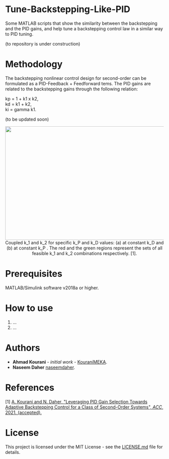 # Tune-Backstepping-Like-PID
Some MATLAB scripts that show the similarity between the backstepping and the PID gains, and help tune a backstepping control law in a similar way to PID tuning.

(to repository is under construction)

# Methodology
The backstepping nonlinear control design for second-order can be formulated as a PID-Feedback + Feedforward tems. The PID gains are related to the backstepping gains through the following relation:

kp = 1 + k1 x k2, <br />
kd = k1 + k2, <br />
ki = gamma k1. <br /> 

(to be updated soon)

<p align="center">
  <img src="https://github.com/KouraniMEKA/Tune-Backstepping-Like-PID/blob/main/figures/k12_from_kpd.JPG" width="640" height="360" >
  <br />
  Coupled k_1 and k_2 for specific k_P and k_D values: (a) at constant k_D and (b) at constant k_P . The red and the green regions represent the sets
of all feasible k_1 and k_2 combinations respectively. [1].
</p>


# Prerequisites
MATLAB/Simulink software v2018a or higher.

# How to use
1. ... <br />
2. ... <br />


# Authors
* **Ahmad Kourani** - *initial work* - [KouraniMEKA](https://github.com/KouraniMEKA).
* **Naseem Daher** [naseemdaher](https://github.com/naseemdaher).

# References
[1] [A. Kourani and N. Daher, "Leveraging PID Gain Selection Towards Adaptive Backstepping Control for a Class of Second-Order Systems", _ACC_, 2021. (accepted).](https://www.researchgate.net/publication/350621101_Leveraging_PID_Gain_Selection_Towards_Adaptive_Backstepping_Control_for_a_Class_of_Second-Order_Systems)

# License
This project is licensed under the MIT License - see the [LICENSE.md](https://github.com/KouraniMEKA/Tune-Backstepping-Like-PID/blob/master/LICENSE) file for details.
 

